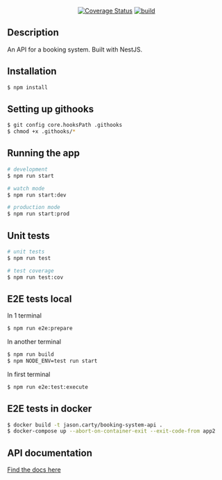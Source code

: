 <p align="center">
    <a href='https://coveralls.io/github/jasoncarty/booking-system-api?branch=master'>
        <img src='https://coveralls.io/repos/github/jasoncarty/booking-system-api/badge.svg?branch=master' alt='Coverage Status' /></a>
    <a href="https://travis-ci.org/jasoncarty/booking_system_ruby.svg?branch=master">
        <img src="https://travis-ci.org/jasoncarty/booking-system-api.svg?branch=master" alt="build">
    </a>
</p>

## Description

An API for a booking system. Built with NestJS.

## Installation

```bash
$ npm install
```

## Setting up githooks

```bash
$ git config core.hooksPath .githooks
$ chmod +x .githooks/*
```

## Running the app

```bash
# development
$ npm run start

# watch mode
$ npm run start:dev

# production mode
$ npm run start:prod
```

## Unit tests

```bash
# unit tests
$ npm run test

# test coverage
$ npm run test:cov
```

## E2E tests local

In 1 terminal
```bash
$ npm run e2e:prepare
```

In another terminal
```bash
$ npm run build
$ npm NODE_ENV=test run start
```

In first terminal
```bash
$ npm run e2e:test:execute
```

## E2E tests in docker

```bash
$ docker build -t jason.carty/booking-system-api .
$ docker-compose up --abort-on-container-exit --exit-code-from app2
```

## API documentation

<a href="https://documenter.getpostman.com/view/8026651/SVYqPJoH">Find the docs here</a>
